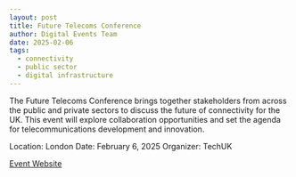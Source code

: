 ```yaml
---
layout: post
title: Future Telecoms Conference
author: Digital Events Team
date: 2025-02-06
tags:
  - connectivity
  - public sector
  - digital infrastructure
---
```


The Future Telecoms Conference brings together stakeholders from across the public and private sectors to discuss the future of connectivity for the UK. This event will explore collaboration opportunities and set the agenda for telecommunications development and innovation.

Location: London
Date: February 6, 2025
Organizer: TechUK

[Event Website](https://www.techuk.org/events/future-telecoms-conference)
